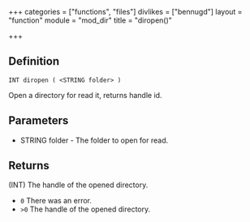 +++
categories = ["functions", "files"]
divlikes = ["bennugd"]
layout = "function"
module = "mod_dir"
title = "diropen()"

+++

## Definition

	INT diropen ( <STRING folder> )

Open a directory for read it, returns handle id.

## Parameters

- STRING folder - The folder to open for read.

## Returns

(INT) The handle of the opened directory.

- `0` There was an error.
- `>0` The handle of the opened directory.

